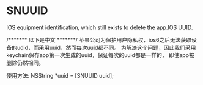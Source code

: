 # SNUUID
IOS equipment identification, which still exists to delete the app.IOS UUID.

/******* 以下是中文 *******/
苹果公司为保护用户隐私权，ios6之后无法获取设备的udid，而采用uuid，然而每次uuid都不同。
为解决这个问题，因此我们采用keychain保存app第一次生成的uuid，保证每次的uuid都是一样的，
即使app被删除仍然相同。

使用方法:
    NSString *uuid = [SNUUID uuid];
